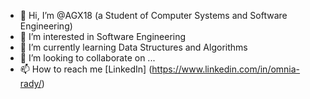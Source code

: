 - 👋 Hi, I’m @AGX18 (a Student of Computer Systems and Software Engineering)
- 👀 I’m interested in Software Engineering
- 🌱 I’m currently learning Data Structures and Algorithms 
- 💞️ I’m looking to collaborate on ...
- 📫 How to reach me [LinkedIn] (https://www.linkedin.com/in/omnia-rady/)

<!---
AGX18/AGX18 is a ✨ special ✨ repository because its `README.md` (this file) appears on your GitHub profile.
You can click the Preview link to take a look at your changes.
--->
